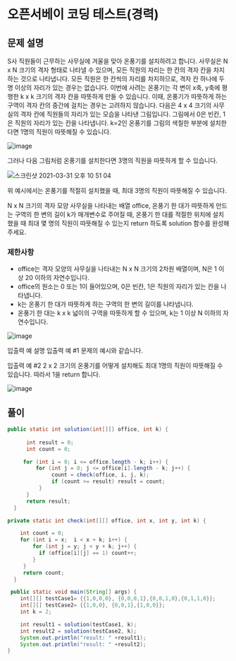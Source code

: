 # 오픈서베이 코딩 테스트(경력) 

## 문제 설명

S사 직원들이 근무하는 사무실에 겨울을 맞아 온풍기를 설치하려고 합니다. 사무실은 N x N 크기의 격자 형태로 나타낼 수 있으며, 모든 직원의 자리는 한 칸의 격자 칸을 차지하는 것으로 나타냅니다. 모든 직원은 한 칸씩의 자리를 차지하므로, 격자 칸 하나에 두 명 이상의 자리가 있는 경우는 없습니다.
이번에 사려는 온풍기는 각 변이 x축, y축에 평행한 k x k 크기의 격자 칸을 따뜻하게 만들 수 있습니다. 이때, 온풍기가 따뜻하게 하는 구역이 격자 칸의 중간에 걸치는 경우는 고려하지 않습니다.
다음은 4 x 4 크기의 사무실의 격자 칸에 직원들의 자리가 있는 모습을 나타낸 그림입니다. 그림에서 0은 빈칸, 1은 직원의 자리가 있는 칸을 나타냅니다. k=2인 온풍기를 그림의 색칠한 부분에 설치한다면 1명의 직원이 따뜻해질 수 있습니다.

![image](https://user-images.githubusercontent.com/22395934/113154967-84182000-9273-11eb-9e8c-ea3a95d40439.png)

그러나 다음 그림처럼 온풍기를 설치한다면 3명의 직원을 따뜻하게 할 수 있습니다.

![스크린샷 2021-03-31 오후 10 51 04](https://user-images.githubusercontent.com/22395934/113155085-a14cee80-9273-11eb-9092-4eaf96491aa0.png)

위 예시에서는 온풍기를 적절히 설치했을 때, 최대 3명의 직원이 따뜻해질 수 있습니다.

N x N 크기의 격자 모양 사무실을 나타내는 배열 office, 온풍기 한 대가 따뜻하게 만드는 구역의 한 변의 길이 k가 매개변수로 주어질 때, 온풍기 한 대를 적절한 위치에 설치했을 때 최대 몇 명의 직원이 따뜻해질 수 있는지 return 하도록 solution 함수를 완성해주세요.


### 제한사항
- office는 격자 모양의 사무실을 나타내는 N x N 크기의 2차원 배열이며, N은 1 이상 20 이하의 자연수입니다.
- office의 원소는 0 또는 1이 들어있으며, 0은 빈칸, 1은 직원의 자리가 있는 칸을 나타냅니다.
- k는 온풍기 한 대가 따뜻하게 하는 구역의 한 변의 길이를 나타냅니다.
- 온풍기 한 대는 k x k 넓이의 구역을 따뜻하게 할 수 있으며, k는 1 이상 N 이하의 자연수입니다.

![image](https://user-images.githubusercontent.com/22395934/113155222-c2adda80-9273-11eb-8278-b06911fb88cd.png)

입출력 예 설명
입출력 예 #1
문제의 예시와 같습니다.

입출력 예 #2
2 x 2 크기의 온풍기를 어떻게 설치해도 최대 1명의 직원이 따뜻해질 수 있습니다. 따라서 1을 return 합니다.


![image](https://user-images.githubusercontent.com/22395934/113155314-dce7b880-9273-11eb-8e81-9ceb0b4051fe.png)

## 풀이

```java
public static int solution(int[][] office, int k) {
      
      int result = 0;
      int count = 0;

     for (int i = 0; i <= office.length - k; i++) {
         for (int j = 0; j <= office[i].length - k; j++) {
              count = check(office, i, j, k);
              if (count >= result) result = count;
          }
      }
      return result;
  }

private static int check(int[][] office, int x, int y, int k) {

    int count = 0;
    for (int i = x;  i < x + k; i++) {
        for (int j = y; j < y + k; j++) {
          if (office[i][j] == 1) count++;
        }
     }
     return count;
  }

 public static void main(String[] args) {
    int[][] testCase1= {{1,0,0,0}, {0,0,0,1},{0,0,1,0},{0,1,1,0}};
    int[][] testCase2= {{1,0,0}, {0,0,1},{1,0,0}};
    int k = 2;

    int result1 = solution(testCase1, k);
    int result2 = solution(testCase2, k);
    System.out.println("result: " +result1);
    System.out.println("result: " +result2);
}
```


